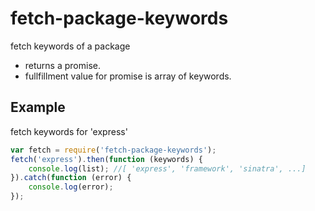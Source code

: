 
# fetch-package-keywords

fetch keywords of a package

- returns a promise.
- fullfillment value for promise is array of keywords.


## Example
fetch keywords for 'express'
```js
var fetch = require('fetch-package-keywords');
fetch('express').then(function (keywords) {
    console.log(list); //[ 'express', 'framework', 'sinatra', ...]
}).catch(function (error) {
    console.log(error);
});
```
